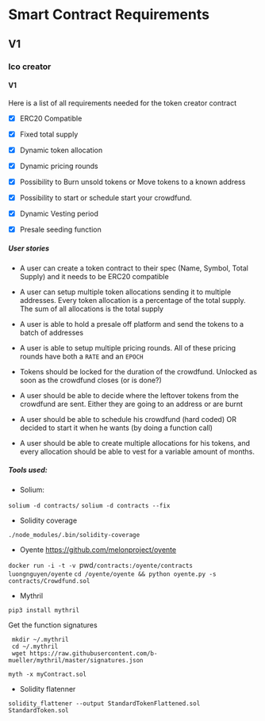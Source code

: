# Smart Contract Requirements


## V1

### Ico creator

#### V1

Here is a list of all requirements needed for the token creator contract

- [X] ERC20 Compatible

- [X] Fixed total supply

- [X] Dynamic token allocation

- [X] Dynamic pricing rounds

- [X] Possibility to Burn unsold tokens or Move tokens to a known address

- [X] Possibility to start or schedule start your crowdfund.

- [X] Dynamic Vesting period

- [X] Presale seeding function


##### User stories

- A user can create a token contract to their spec (Name, Symbol, Total Supply) and it needs to be ERC20 compatible

- A user can setup multiple token allocations sending it to multiple addresses. Every token allocation is a percentage of the total supply. The sum of all allocations is the total supply

- A user is able to hold a presale off platform and send the tokens to a batch of addresses

- A user is able to setup multiple pricing rounds. All of these pricing rounds have both a `RATE` and an `EPOCH`

- Tokens should be locked for the duration of the crowdfund. Unlocked as soon as the crowdfund closes (or is done?)

- A user should be able to decide where the leftover tokens from the crowdfund are sent. Either they are going to an address or are burnt

- A user should be able to schedule his crowdfund (hard coded) OR decided to start it when he wants (by doing a function call)

- A user should be able to create multiple allocations for his tokens, and every allocation should be able to vest for a variable amount of months.


##### Tools used:

- Solium:

`solium -d contracts/`
`solium -d contracts --fix`

- Solidity coverage

`./node_modules/.bin/solidity-coverage`

- Oyente https://github.com/melonproject/oyente

`docker run -i -t -v `pwd`/contracts:/oyente/contracts luongnguyen/oyente`
`cd /oyente/oyente && python oyente.py -s contracts/Crowdfund.sol`

- Mythril

`pip3 install mythril`

Get the function signatures

```
 mkdir ~/.mythril
 cd ~/.mythril
 wget https://raw.githubusercontent.com/b-mueller/mythril/master/signatures.json
 ```


 `myth -x myContract.sol`

 - Solidity flatenner

 `solidity_flattener --output StandardTokenFlattened.sol StandardToken.sol`

